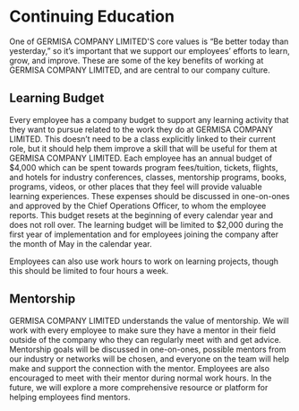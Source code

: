 # Continuing Education

One of GERMISA COMPANY LIMITED'S core values is “Be better today than yesterday,” so it’s important that we support our employees’ efforts to learn, grow, and improve. These are some of the key benefits of working at GERMISA COMPANY LIMITED, and are central to our company culture.

## Learning Budget

Every employee has a company budget to support any learning activity that they want to pursue related to the work they do at GERMISA COMPANY LIMITED. This doesn’t need to be a class explicitly linked to their current role, but it should help them improve a skill that will be useful for them at GERMISA COMPANY LIMITED. Each employee has an annual budget of $4,000 which can be spent towards program fees/tuition, tickets, flights, and hotels for industry conferences, classes, mentorship programs, books, programs, videos, or other places that they feel will provide valuable learning experiences. These expenses should be discussed in one-on-ones and approved by the Chief Operations Officer, to whom the employee reports. This budget resets at the beginning of every calendar year and does not roll over.  The learning budget will be limited to $2,000 during the first year of implementation and for employees joining the company after the month of May in the calendar year.

Employees can also use work hours to work on learning projects, though this should be limited to four hours a week.

## Mentorship

GERMISA COMPANY LIMITED understands the value of mentorship.  We will work with every employee to make sure they have a mentor in their field outside of the company who they can regularly meet with and get advice. Mentorship goals will be discussed in one-on-ones, possible mentors from our industry or networks will be chosen, and everyone on the team will help make and support the connection with the mentor. Employees are also encouraged to meet with their mentor during normal work hours. In the future, we will explore a more comprehensive resource or platform for helping employees find mentors.

